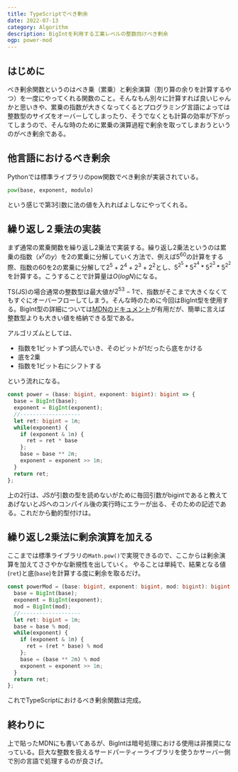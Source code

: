 ```yaml
---
title: TypeScriptでべき剰余
date: 2022-07-13
category: Algorithm
description: BigIntを利用する工業レベルの整数向けべき剰余
ogp: power-mod
---
```

## はじめに
べき剰余関数というのはべき乗（累乗）と剰余演算（割り算の余りを計算するやつ）を一度にやってくれる関数のこと。そんなもん別々に計算すれば良いじゃんかと思いきや、累乗の指数が大きくなってくるとプログラミング言語によっては整数型のサイズをオーバーしてしまったり、そうでなくとも計算の効率が下がってしまうので、そんな時のために累乗の演算過程で剰余を取ってしまおうというのがべき剰余である。

## 他言語におけるべき剰余
Pythonでは標準ライブラリのpow関数でべき剰余が実装されている。

```python
pow(base, exponent, modulo)
```

という感じで第3引数に法の値を入れればよしなにやってくれる。

## 繰り返し２乗法の実装
まず通常の累乗関数を繰り返し2乗法で実装する。繰り返し2乗法というのは累乗の指数（$x^y$の$y$）を2の累乗に分解していく方法で、例えば$5^{60}$の計算をする際、指数の60を2の累乗に分解して$2^5+2^4+2^3+2^2$とし、$5^{2^5}*5^{2^4}*5^{2^3}*5^{2^2}$を計算する。こうすることで計算量は$O(logN)$になる。

TS(JS)の場合通常の整数型は最大値が$2^53 - 1$で、指数がそこまで大きくなくてもすぐにオーバーフローしてしまう。そんな時のために今回はBigInt型を使用する。BigInt型の詳細については[MDNのドキュメント](https://developer.mozilla.org/en-US/docs/Web/JavaScript/Reference/Global_Objects/BigInt)が有用だが、簡単に言えば整数型よりも大きい値を格納できる型である。

アルゴリズムとしては、
- 指数を1ビットずつ読んでいき、そのビットが1だったら底をかける
- 底を2乗
- 指数を1ビット右にシフトする

という流れになる。

```typescript
const power = (base: bigint, exponent: bigint): bigint => {
  base = BigInt(base);
  exponent = BigInt(exponent);
  //-------------------
  let ret: bigint = 1n;
  while(exponent) {
    if (exponent & 1n) {
      ret = ret * base
    };
    base = base ** 2n;
    exponent = exponent >> 1n;
  }
  return ret;
};
```
上の2行は、JSが引数の型を読めないがために毎回引数がbigintであると教えてあげないとJSへのコンパイル後の実行時にエラーが出る、そのための記述である。これだから動的型付けは。

## 繰り返し2乗法に剰余演算を加える
ここまでは標準ライブラリの`Math.pow()`で実現できるので、ここからは剰余演算を加えてささやかな新規性を出していく。
やることは単純で、結果となる値(`ret`)と底(`base`)を計算する度に剰余を取るだけ。

```typescript
const powerMod = (base: bigint, exponent: bigint, mod: bigint): bigint => {
  base = BigInt(base);
  exponent = BigInt(exponent);
  mod = BigInt(mod);
  //-------------------
  let ret: bigint = 1n;
  base = base % mod;
  while(exponent) {
    if (exponent & 1n) {
      ret = (ret * base) % mod
    };
    base = (base ** 2n) % mod
    exponent = exponent >> 1n;
  }
  return ret;
};
```
これでTypeScriptにおけるべき剰余関数は完成。

## 終わりに
上で貼ったMDNにも書いてあるが、BigIntは暗号処理における使用は非推奨になっている。巨大な整数を扱えるサードパーティーライブラリを使うかサーバー側で別の言語で処理するのが良さげ。

